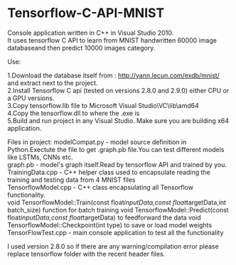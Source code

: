# Tensorflow-C-API-MNIST
Console application written in C++ in Visual Studio 2010.   
It uses tensorflow C API to learn from MNIST handwritten 60000 image databaseand then predict 10000 images category.

Use:

1.Download the database itself from : http://yann.lecun.com/exdb/mnist/ and extract next to the project.  
2.Install Tensorflow C api (tested on versions 2.8.0 and 2.9.0) either CPU  or a GPU versions.  
3.Copy tensorflow.lib file to Microsoft Visual Studio\VC\lib\amd64  
4.Copy the tensorflow.dll to where the .exe is  
5.Build and run project in any Visual Studio. Make sure you are building x64 application. 


Files in project:
modelCompat.py - model source definition in Python.Exectute the file to get .graph.pb file.You can test different models like LSTMs, CNNs etc.  
graph.pb - model's graph itself.Read by tensorflow API and trained by you.  
TrainingData.cpp - C++ helper class used to encapsulate reading the training and testing data from 4 MNIST files  
TensorflowModel.cpp - C++ class encapsulating all Tensorflow functionality.   
void TensorflowModel::Train(const float*inputData,const float*targetData,int batch_size)  function for batch training 
void TensorflowModel::Predict(const float*inputData,const float*targetData) to feedforward the data 
void TensorflowModel::Checkpoint(int type) to save or load model weights  
TensorFlowTest.cpp - main console application to test all the functionality 

I used version 2.8.0 so if there are any warning/compilation error please replace tensorflow folder with the recent header files.

